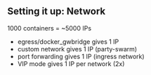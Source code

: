 ## Setting it up: Network

1000 containers = ~5000 IPs

- egress/docker_gwbridge gives 1 IP
- custom network gives 1 IP (party-swarm)
- port forwarding gives 1 IP (ingress network)
- VIP mode gives 1 IP per network (2x)
